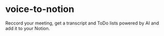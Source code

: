 # voice-to-notion
Reccord your meeting, get a transcript and ToDo lists powered by AI and add it to your Notion.
